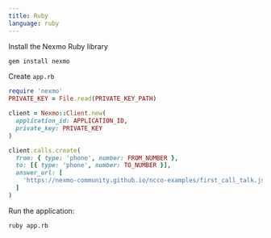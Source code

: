 ```yaml
---
title: Ruby
language: ruby
---
```


Install the Nexmo Ruby library

```bash
gem install nexmo
```

Create `app.rb`

```ruby
require 'nexmo'
PRIVATE_KEY = File.read(PRIVATE_KEY_PATH)

client = Nexmo::Client.new(
  application_id: APPLICATION_ID,
  private_key: PRIVATE_KEY
)

client.calls.create(
  from: { type: 'phone', number: FROM_NUMBER },
  to: [{ type: 'phone', number: TO_NUMBER }],
  answer_url: [
    'https://nexmo-community.github.io/ncco-examples/first_call_talk.json'
  ]
)
```

Run the application:

```bash
ruby app.rb
```
